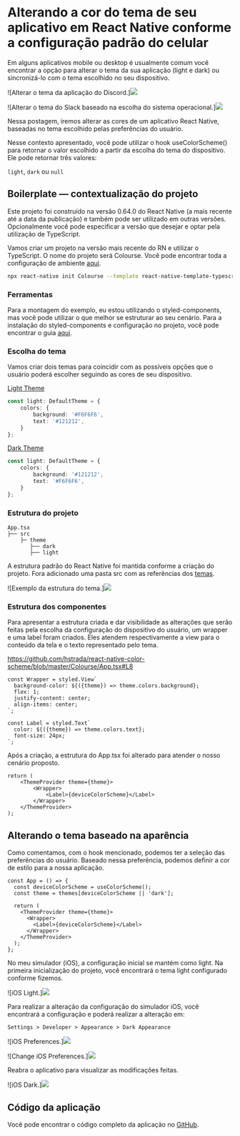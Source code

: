 # Alterando a cor do tema de seu aplicativo em React Native conforme a configuração padrão do celular

Em alguns aplicativos mobile ou desktop é usualmente comum você encontrar a opção para alterar o tema da sua aplicação (light e dark) ou sincronizá-lo com o tema escolhido no seu dispositivo.

![Alterar o tema da aplicação do Discord.]<img src="assets/discord.png" />

![Alterar o tema do Slack baseado na escolha do sistema operacional.]<img src="assets/slack.png" />

Nessa postagem, iremos alterar as cores de um aplicativo React Native, baseadas no tema escolhido pelas preferências do usuário.

Nesse contexto apresentado, você pode utilizar o hook useColorScheme() para retornar o valor escolhido a partir da escolha do tema do dispositivo. Ele pode retornar três valores:

`light`, `dark` ou `null`

## Boilerplate — contextualização do projeto

Este projeto foi construído na versão 0.64.0 do React Native (a mais recente até a data da publicação) e também pode ser utilizado em outras versões. Opcionalmente você pode especificar a versão que desejar e optar pela utilização de TypeScript.

Vamos criar um projeto na versão mais recente do RN e utilizar o TypeScript. O nome do projeto será Colourse. Você pode encontrar toda a configuração de ambiente [aqui](https://reactnative.dev/docs/environment-setup).

```bash
npx react-native init Colourse --template react-native-template-typescript
```

### Ferramentas

Para a montagem do exemplo, eu estou utilizando o styled-components, mas você pode utilizar o que melhor se estruturar ao seu cenário. Para a instalação do styled-components e configuração no projeto, você pode encontrar o guia [aqui](https://styled-components.com/docs/basics#installation).

### Escolha do tema

Vamos criar dois temas para coincidir com as possíveis opções que o usuário poderá escolher seguindo as cores de seu dispositivo.

[Light Theme](https://github.com/hstrada/react-native-color-scheme/blob/master/Colourse/src/theme/light/index.ts)
```ts
const light: DefaultTheme = {
    colors: {
        background: '#F6F6F6',
        text: '#121212',
    }
};
```

[Dark Theme](https://github.com/hstrada/react-native-color-scheme/blob/master/Colourse/src/theme/dark/index.ts)
```ts
const light: DefaultTheme = {
    colors: {
        background: '#121212',
        text: '#F6F6F6',
    }
};
```

### Estrutura do projeto

```
App.tsx
├── src
    ├─ theme
       ├── dark
       ├── light
```

A estrutura padrão do React Native foi mantida conforme a criação do projeto. Fora adicionado uma pasta src com as referências dos [temas](https://github.com/hstrada/react-native-color-scheme/tree/master/Colourse/src).

![Exemplo da estrutura do tema.]<img src="assets/definicao-tema.png" />

### Estrutura dos componentes

Para apresentar a estrutura criada e dar visibilidade as alterações que serão feitas pela escolha da configuração do dispositivo do usuário, um wrapper e uma label foram criados. Eles atendem respectivamente a view para o conteúdo da tela e o texto representado pelo tema.

https://github.com/hstrada/react-native-color-scheme/blob/master/Colourse/App.tsx#L8

```tsx
const Wrapper = styled.View`
  background-color: ${({theme}) => theme.colors.background};
  flex: 1;
  justify-content: center;
  align-items: center;
`;

const Label = styled.Text`
  color: ${({theme}) => theme.colors.text};
  font-size: 24px;
`;
```

Após a criação, a estrutura do App.tsx foi alterado para atender o nosso cenário proposto.

```tsx
return (
    <ThemeProvider theme={theme}>
        <Wrapper>
            <Label>{deviceColorScheme}</Label>
        </Wrapper>
    </ThemeProvider>
);
```

## Alterando o tema baseado na aparência

Como comentamos, com o hook mencionado, podemos ter a seleção das preferências do usuário. Baseado nessa preferência, podemos definir a cor de estilo para a nossa aplicação.

```tsx
const App = () => {
  const deviceColorScheme = useColorScheme();
  const theme = themes[deviceColorScheme || 'dark'];

  return (
    <ThemeProvider theme={theme}>
      <Wrapper>
        <Label>{deviceColorScheme}</Label>
      </Wrapper>
    </ThemeProvider>
  );
};
```

No meu simulador (iOS), a configuração inicial se mantém como light. Na primeira inicialização do projeto, você encontrará o tema light configurado conforme fizemos.

![iOS Light.]<img src="assets/light.png" />

Para realizar a alteração da configuração do simulador iOS, você encontrará a configuração e poderá realizar a alteração em:

```
Settings > Developer > Appearance > Dark Appearance
```

![iOS Preferences.]<img src="assets/ios-preferences.png" />

![Change iOS Preferences.]<img src="assets/ios-preferences-onchange.png" />

Reabra o aplicativo para visualizar as modificações feitas.

![iOS Dark.]<img src="assets/ios-preferences-onchange.png" />

## Código da aplicação

Você pode encontrar o código completo da aplicação no [GitHub](https://github.com/hstrada/react-native-color-scheme).